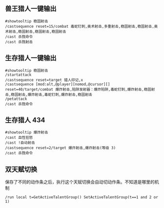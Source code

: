 ## 兽王猎人一键输出

```
#showtooltip 稳固射击
/castsequence reset=15/combat 毒蛇钉刺,奥术射击,多重射击,稳固射击,稳固射击,奥术射击,稳固射击,稳固射击,稳固射击
/cast 杀戮命令
/cast 杀戮射击
```


## 生存猎人一键输出

```
#showtooltip 稳固射击
/startattack
/castsequence reset=target 猎人印记,x
/castsequence [mod:alt,@player][nomod,@cursor][] reset=40/target/combat 爆炸射击,陷阱发射器：爆炸陷阱,毒蛇钉刺,爆炸射击,稳固射击,稳固射击,爆炸射击,毒蛇钉刺,爆炸射击,稳固射击
/petattack
/cast 杀戮命令
```

## 生存猎人 434

```
#showtooltip 爆炸射击
/cast 血性狂怒
/cast !自动射击
/castsequence reset=2/target 爆炸射击,爆炸射击(等级 3)
/cast 杀戮命令
```


## 双天赋切换

保存了不同的动作条之后，执行这个天赋切换会自动切动作条。不知道是哪里的机制

```
/run local t=GetActiveTalentGroup() SetActiveTalentGroup(t==1 and 2 or 1)
```
